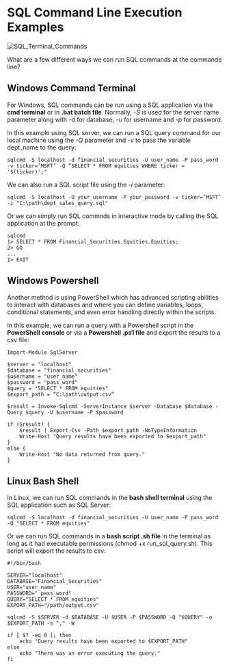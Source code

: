 # SQL Command Line Execution Examples

![SQL_Terminal_Commands](https://github.com/danvuk567/SQL-Best-Practices/blob/main/images/SQL_Terminal_Commands.jpg?raw=true)

What are a few different ways we can run SQL commands at the commande line?

## **Windows Command Terminal** ##

For Windows, SQL commands can be run using a SQL application via the **cmd terminal** or in **.bat batch file**. Normally, *-S* is used for the server name parameter along with *-d* for database, *-u* for username and *-p* for password.

In this example using SQL server, we can run a SQL query command for our local machine using the *-Q* parameter and *-v* to pass the variable dept_name to the query:

    sqlcmd -S localhost -d financial_securities -U user_name -P pass_word -v ticker=’MSFT’ -Q “SELECT * FROM equities WHERE ticker = '$(ticker)';"

We can also run a SQL script file using the *-i* parameter:

    sqlcmd -S localhost -U your_username -P your_password -v ticker=’MSFT’ -i "C:\path\dept_sales_query.sql"

Or we can simply run SQL commnds in interactive mode by calling the SQL application at the prompt:

    sqlcmd
    1> SELECT * FROM Financial_Securities.Equities.Equities;
    2> GO
    ...
    1> EXIT

## **Windows Powershell** ##

Another method is using PowerShell which has advanced scripting abilities to interact with databases and where you can define variables, loops, conditional statements, and even error handling directly within the scripts.

In this example, we can run a query with a Powershell script in the **PowerShell console** or via a **Powershell .ps1 file** and export the results to a csv file:

    Import-Module SqlServer

    $server = "localhost" 
    $database = "financial_securities" 
    $username = "user_name"
    $password = "pass_word"
    $query = "SELECT * FROM equities"
    $export_path = “C:\path\output.csv”

    $result = Invoke-Sqlcmd -ServerInstance $server -Database $database -Query $query -U $username -P $password
    
    if ($result) { 
        $result | Export-Csv -Path $export_path -NoTypeInformation 
        Write-Host "Query results have been exported to $export_path"
    }
    else {
        Write-Host "No data returned from query."
    }

## **Linux Bash Shell** ##

In Linux, we can run SQL commands in the **bash shell terminal** using the SQL application such as SQL Server:

    sqlcmd -S localhost -d financial_securities -U user_name -P pass_word -Q "SELECT * FROM equities"

Or we can run SQL commands in a **bash script .sh file** in the terminal as long as it had executable permissions (chmod +x run_sql_query.sh). This script will export the results to csv:

    #!/bin/bash 
    
    SERVER="localhost" 
    DATABASE="Financial_Securities" 
    USER="user_name" 
    PASSWORD=" pass_word" 
    QUERY="SELECT * FROM equities" 
    EXPORT_PATH="/path/output.csv" 
    
    sqlcmd -S $SERVER -d $DATABASE -U $USER -P $PASSWORD -Q "$QUERY" -o $EXPORT_PATH -s "," -W 

    if [ $? -eq 0 ]; then 
        echo "Query results have been exported to $EXPORT_PATH" 
    else
        echo "There was an error executing the query." 
    fi



